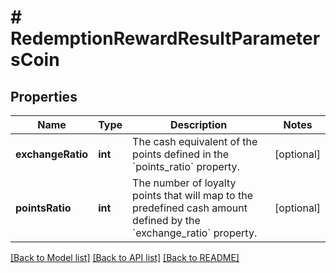 # # RedemptionRewardResultParametersCoin

## Properties

Name | Type | Description | Notes
------------ | ------------- | ------------- | -------------
**exchangeRatio** | **int** | The cash equivalent of the points defined in the &#x60;points_ratio&#x60; property. | [optional]
**pointsRatio** | **int** | The number of loyalty points that will map to the predefined cash amount defined by the &#x60;exchange_ratio&#x60; property. | [optional]

[[Back to Model list]](../../README.md#models) [[Back to API list]](../../README.md#endpoints) [[Back to README]](../../README.md)
